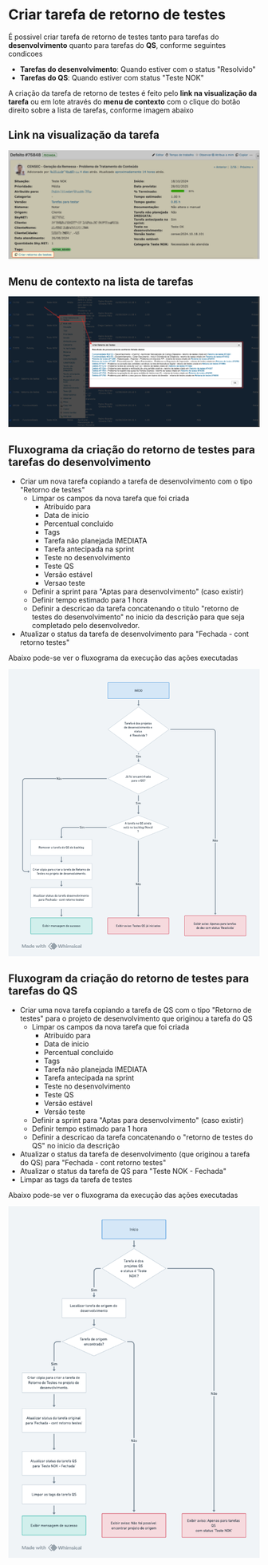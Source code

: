 # **Criar tarefa de retorno de testes**

É possivel criar tarefa de retorno de testes tanto para tarefas do **desenvolvimento** quanto para tarefas do **QS**, conforme seguintes condicoes

- **Tarefas do desenvolvimento**: Quando estiver com o status "Resolvido"
- **Tarefas do QS**: Quando estiver com status "Teste NOK"

A criação da tarefa de retorno de testes é feito pelo **link na visualização da tarefa** ou em lote através do **menu de contexto** com o clique do botão direito sobre a lista de tarefas, conforme imagem abaixo

## **Link na visualização da tarefa**

![criar_retorno_testes](criar_retorno_testes.png)

## **Menu de contexto na lista de tarefas**

![criar-retorno-testes-lote](criar-retorno-testes-lote.png)

## **Fluxograma da criação do retorno de testes para tarefas do desenvolvimento**

- Criar um nova tarefa copiando a tarefa de desenvolvimento com o tipo "Retorno de testes"
  - Limpar os campos da nova tarefa que foi criada
    - Atribuído para
    - Data de inicio
    - Percentual concluido
    - Tags
    - Tarefa não planejada IMEDIATA
    - Tarefa antecipada na sprint
    - Teste no desenvolvimento
    - Teste QS
    - Versão estável
    - Versao teste
  - Definir a sprint para "Aptas para desenvolvimento" (caso existir)
  - Definir tempo estimado para 1 hora
  - Definir a descricao da tarefa concatenando o titulo "retorno de testes do desenvolvimento" no inicio da descrição para que seja completado pelo desenvolvedor.
- Atualizar o status da tarefa de desenvolvimento para "Fechada \- cont retorno testes"

Abaixo pode-se ver o fluxograma da execução das ações executadas

![fluxograma-criar-retorno-testes-devel](fluxograma-criar-retorno-testes-devel.png)

## **Fluxogram da criação do retorno de testes para tarefas do QS**

- Criar uma nova tarefa copiando a tarefa de QS com o tipo "Retorno de testes" para o projeto de desenvolvimento que originou a tarefa do QS
  - Limpar os campos da nova tarefa que foi criada
    - Atribuído para
    - Data de inicio
    - Percentual concluido
    - Tags
    - Tarefa não planejada IMEDIATA
    - Tarefa antecipada na sprint
    - Teste no desenvolvimento
    - Teste QS
    - Versão estável
    - Versão teste
  - Definir a sprint para "Aptas para desenvolvimento" (caso existir)
  - Definir tempo estimado para 1 hora
  - Definir a descricao da tarefa concatenando o "retorno de testes do QS" no inicio da descrição
- Atualizar o status da tarefa de desenvolvimento (que originou a tarefa do QS) para "Fechada \- cont retorno testes"
- Atualizar o status da tarefa de QS para "Teste NOK \- Fechada"
- Limpar as tags da tarefa de testes

Abaixo pode-se ver o fluxograma da execução das ações executadas

![fluxograma-criar-retorno-testes-qs](fluxograma-criar-retorno-testes-qs.png)
